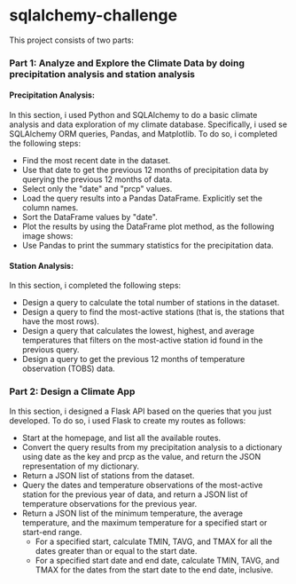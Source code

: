 # sqlalchemy-challenge

This project consists of two parts:

### Part 1: Analyze and Explore the Climate Data by doing precipitation analysis and station analysis
 
 #### Precipitation Analysis:
 
In this section, i used Python and SQLAlchemy to do a basic climate analysis and data exploration of my climate database. Specifically, i used se SQLAlchemy ORM queries, Pandas, and Matplotlib. To do so, i completed the following steps:
 
- Find the most recent date in the dataset.
- Use that date to get the previous 12 months of precipitation data by querying the previous 12 months of data.
- Select only the "date" and "prcp" values.
- Load the query results into a Pandas DataFrame. Explicitly set the column names.
- Sort the DataFrame values by "date".
- Plot the results by using the DataFrame plot method, as the following image shows:
- Use Pandas to print the summary statistics for the precipitation data. 
 
 #### Station Analysis:
 
In this section, i completed the following steps:
 
- Design a query to calculate the total number of stations in the dataset. 
- Design a query to find the most-active stations (that is, the stations that have the most rows). 
- Design a query that calculates the lowest, highest, and average temperatures that filters on the most-active station id found in the previous query.
- Design a query to get the previous 12 months of temperature observation (TOBS) data.

### Part 2: Design a Climate App

In this section, i designed a Flask API based on the queries that you just developed. To do so, i used Flask to create my routes as follows:
- Start at the homepage, and list all the available routes.
- Convert the query results from my precipitation analysis to a dictionary using date as the key and prcp as the value, and return the JSON representation of my dictionary.
- Return a JSON list of stations from the dataset.
- Query the dates and temperature observations of the most-active station for the previous year of data, and return a JSON list of temperature observations for the previous year.
- Return a JSON list of the minimum temperature, the average temperature, and the maximum temperature for a specified start or start-end range.
    - For a specified start, calculate TMIN, TAVG, and TMAX for all the dates greater than or equal to the start date.
    - For a specified start date and end date, calculate TMIN, TAVG, and TMAX for the dates from the start date to the end date, inclusive.


